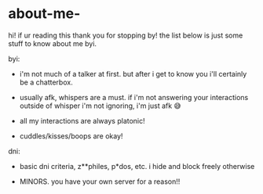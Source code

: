 # about-me-

hi! if ur reading this thank you for stopping by! the list below is just some stuff to know about me byi.

byi:

- i'm not much of a talker at first. but after i get to know you i'll certainly be a chatterbox.

- usually afk, whispers are a must. if i'm not answering your interactions outside of whisper i'm not ignoring, i'm just afk 😅
  
- all my interactions are always platonic!

- cuddles/kisses/boops are okay!

dni:
  
- basic dni criteria, z**philes, p*dos, etc. i hide and block freely otherwise
  
- MINORS. you have your own server for a reason!!
